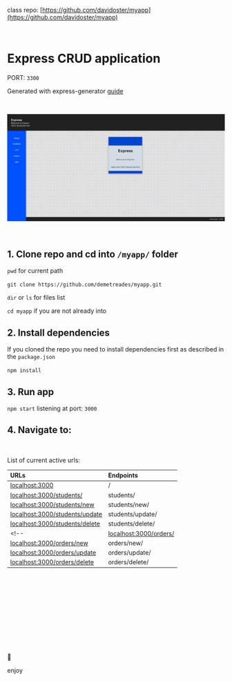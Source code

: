 class repo: [https://github.com/davidoster/myapp](https://github.com/davidoster/myapp)

<br>

# Express CRUD application

PORT: `3300`

Generated with express-generator [guide](https://github.com/demetreades/express-init)

<br>

![sample](./public/img/sample.png)

<br>

## 1. Clone repo and cd into `/myapp/` folder

`pwd` for current path

`git clone https://github.com/demetreades/myapp.git`

`dir` or `ls` for files list

`cd myapp` if you are not already into

## 2. Install dependencies

If you cloned the repo you need to install dependencies first as described in the `package.json` 

`npm install`

## 3. Run app

`npm start` listening at port: `3000`

## 4. Navigate to:

<br>

List of current active urls:

| URLs      |             Endpoints           | 
|:----------|:--------------------------------|
|[localhost:3000](http://localhost:3000) | /  | 
|[localhost:3000/students/](http://localhost:3000/students/) |  students/ | 
|[localhost:3000/students/new](http://localhost:3000/students/new) |  students/new/ | 
|[localhost:3000/students/update](http://localhost:3000/students/update) | students/update/ | 
|[localhost:3000/students/delete](http://localhost:3000/students/update) | students/delete/ | 
<!-- |[localhost:3000/orders/](http://localhost:3000/orders/) |  orders/ | 
|[localhost:3000/orders/new](http://localhost:3000/orders/new) |  orders/new/ | 
|[localhost:3000/orders/update](http://localhost:3000/orders/update) | orders/update/ | 
|[localhost:3000/orders/delete](http://localhost:3000/orders/update) | orders/delete/ |  -->

<br>

<br>

<br>

<br>

<br>

<br>

<br>

<br>

<br>

<br>

🤿 

enjoy
